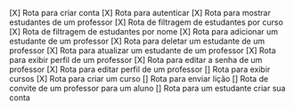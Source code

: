[X] Rota para criar conta
[X] Rota para autenticar
[X] Rota para mostrar estudantes de um professor
[X] Rota de filtragem de estudantes por curso
[X] Rota de filtragem de estudantes por nome
[X] Rota para adicionar um estudante de um professor
[X] Rota para deletar um estudante de um professor
[X] Rota para atualizar um estudante de um professor
[X] Rota para exibir perfil de um professor
[X] Rota para editar a senha de um professor
[X] Rota para editar perfil de um professor
[] Rota para exibir cursos
[X] Rota para criar um curso
[] Rota para enviar lição
[] Rota de convite de um professor para um aluno
[] Rota para um estudante criar sua conta